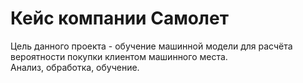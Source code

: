 # Кейс компании Самолет
Цель данного проекта - обучение машинной модели для расчёта вероятности покупки клиентом машинного места.  
Анализ, обработка, обучение.
